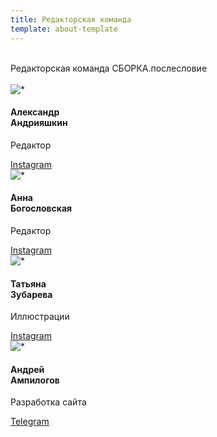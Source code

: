 ```yaml
---
title: Редакторская команда
template: about-template
---
```

<!-- <script src="https://kit.fontawesome.com/f09845a0a8.js" crossorigin="anonymous"></script>
<i class="fa-brands fa-font-awesome"></i>

<i class="fa-brands fa-instagram"></i>
<a href="#" class="fa fa-instagram"> </a>   -->

<!-- # Редакторская команда -->
<br>


<!-- ## Редакторская команда СБОРКА.послесловие -->
<div class = "about h2">Редакторская команда СБОРКА.послесловие</class>
</br>
</br>
<div class = "about-body">
<div class="about-row">
    <div class="card" style="--bc: #15307D;--btn: #833AB4;">
        <img src="/media/sasha.png" alt="*">
        <h4>Александр<br>Андрияшкин</h2>
        <p class="role">Редактор</p>
        <!-- <p>dildar@mail.com</p> -->
        <a href = "https://instagram.com/andriyashkin.alexandr" target="_blank" rel="noreferrer">Instagram</a>
    </div>
    <div class="card" style="--bc: #15307D;--btn: #833AB4;">
        <img src="/media/anna.png" alt="*">
        <h4>Анна<br>Богословская</h2>
        <p class="role">Редактор</p>
        <!-- <p>misha@mail.com</p> -->
        <a href = "https://instagram.com/cicfest" target="_blank" rel="noreferrer">Instagram</a>
    </div>
    <div class="card" style="--bc: #15307D;--btn: #833AB4;">
        <img src="/media/zu.png" alt="*">
        <h4>Татьяна<br>Зубарева</h2>
        <p class="role">Иллюстрации</p>
        <!-- <p>dipjol@mail.com</p> -->
        <a href="https://instagram.com/zubikistan" target="_blank" rel="noreferrer">Instagram</a>
    </div>
    <div class="card" style="--bc: #15307D;--btn: #229ED9;">
        <img src="/media/andrey.png" alt="*">
        <h4>Андрей<br>Ампилогов</h2>
        <p class="role">Разработка сайта</p>
        <!-- <p>dipjol@mail.com</p> -->
        <a href="https://t.me/ampil" target="_blank" rel="noreferrer">Telegram</a>
    </div>
</div>
</div>


<!-- </br>
</br>

Редактор: Александр Андрияшкин
<a href = "https://instagram.com/andriyashkin.alexandr" target="_blank" rel="noreferrer">Instagram</a>

</br>
Редактор: Анна Богословская
<a href = "https://instagram.com/cicfest" target="_blank" rel="noreferrer">Instagram</a>

</br>
Иллюстрации: Татьяна Зубарева
<a href="https://instagram.com/zubikistan" target="_blank" rel="noreferrer">Татьяна Зубарева</a>

</br>
Вёрстка, разработка сайта, веб-дизайн: Андрей Ампилогов
<a href="https://t.me/ampil" target="_blank" rel="noreferrer">Андрей Ампилогов</a> -->

